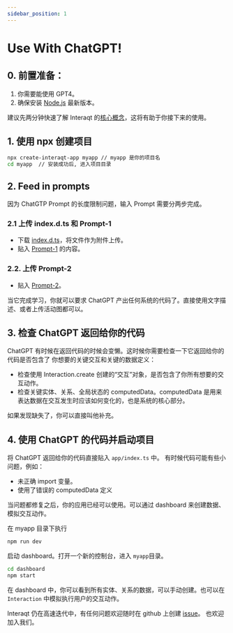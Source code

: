 ```yaml
---
sidebar_position: 1
---
```


# Use With ChatGPT!

## 0. 前置准备：
1. 你需要能使用 GPT4。 
2. 确保安装 [Node.js](https://nodejs.org) 最新版本。 


建议先两分钟快速了解 Interaqt 的[核心概念](./concepts)，这将有助于你接下来的使用。

## 1. 使用 npx 创建项目

```bash
npx create-interaqt-app myapp // myapp 是你的项目名
cd myapp  // 安装成功后, 进入项目目录
```

## 2. Feed in prompts

因为 ChatGTP Prompt 的长度限制问题，输入 Prompt 需要分两步完成。

### 2.1 上传 index.d.ts 和 Prompt-1
- 下载 [index.d.ts](https://raw.githubusercontent.com/InteraqtDev/interaqt/main/packages/runtime/docs/zh_cn/prompt/index.d.ts)，将文件作为附件上传。
- 贴入 [Prompt-1](https://raw.githubusercontent.com/InteraqtDev/interaqt/main/packages/runtime/docs/zh_cn/prompt/PROMPT.md) 的内容。 


### 2.2. 上传 Prompt-2
- 贴入 [Prompt-2](https://raw.githubusercontent.com/InteraqtDev/interaqt/main/packages/runtime/docs/zh_cn/prompt/PROMPT-2.md)。

当它完成学习，你就可以要求 ChatGPT 产出任何系统的代码了。直接使用文字描述、或者上传活动图都可以。

## 3. 检查 ChatGPT 返回给你的代码

ChatGPT 有时候在返回代码的时候会变懒。这时候你需要检查一下它返回给你的代码是否包含了
你想要的关键交互和关键的数据定义：

- 检查使用 Interaction.create 创建的“交互”对象，是否包含了你所有想要的交互动作。
- 检查关键实体、关系、全局状态的 computedData。computedData 是用来表达数据在交互发生时应该如何变化的，也是系统的核心部分。

如果发现缺失了，你可以直接叫他补充。

## 4. 使用 ChatGPT 的代码并启动项目

将 ChatGPT 返回给你的代码直接贴入 `app/index.ts` 中。
有时候代码可能有些小问题，例如：

- 未正确 import 变量。
- 使用了错误的 computedData 定义

当问题都修复之后，你的应用已经可以使用。可以通过 dashboard 来创建数据、模拟交互动作。

在 myapp 目录下执行
```bash
npm run dev
```

启动 dashboard。打开一个新的控制台，进入 `myapp`目录。
```bash
cd dashboard
npm start
```

在 dashboard 中，你可以看到所有实体、关系的数据，可以手动创建。也可以在 `Interaction` 中模拟执行用户的交互动作。

Interaqt 仍在高速迭代中，有任何问题欢迎随时在 github 上创建 [issue](https://github.com/InteraqtDev/interaqt/issues)。
也欢迎加入我们。

